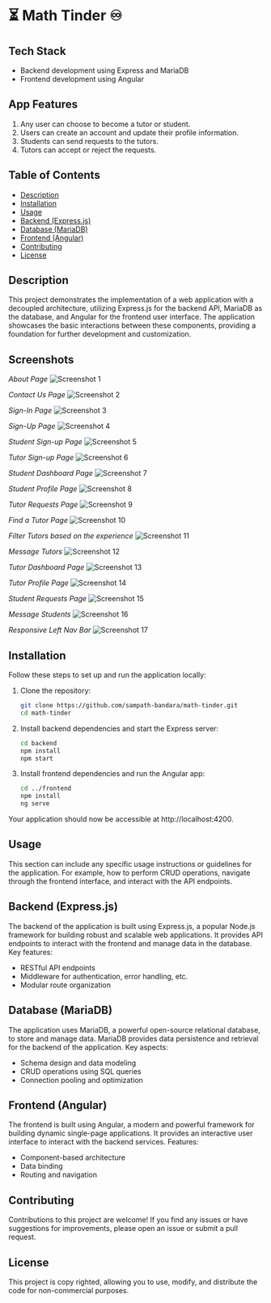 # :hourglass_flowing_sand: Math Tinder :infinity:

## Tech Stack

- Backend development using Express and MariaDB
- Frontend development using Angular

## App Features

1. Any user can choose to become a tutor or student.
2. Users can create an account and update their profile information.
3. Students can send requests to the tutors.
4. Tutors can accept or reject the requests.


## Table of Contents

- [Description](#description)
- [Installation](#installation)
- [Usage](#usage)
- [Backend (Express.js)](#backend-expressjs)
- [Database (MariaDB)](#database-mariadb)
- [Frontend (Angular)](#frontend-angular)
- [Contributing](#contributing)
- [License](#license)

## Description

This project demonstrates the implementation of a web application with a decoupled architecture, utilizing Express.js for the backend API, MariaDB as the database, and Angular for the frontend user interface. The application showcases the basic interactions between these components, providing a foundation for further development and customization.

## Screenshots

*About Page*
![Screenshot 1](screenshots/about.png)

*Contact Us Page*
![Screenshot 2](screenshots/contact_us.png)

*Sign-In Page*
![Screenshot 3](screenshots/sign_in.png)

*Sign-Up Page*
![Screenshot 4](screenshots/sign_up.png)

*Student Sign-up Page*
![Screenshot 5](screenshots/student_sign_up.png)

*Tutor Sign-up Page*
![Screenshot 6](screenshots/tutor_sign_up.png)

*Student Dashboard Page*
![Screenshot 7](screenshots/student_dashboard.png)

*Student Profile Page*
![Screenshot 8](screenshots/student_profile.png)

*Tutor Requests Page*
![Screenshot 9](screenshots/tutor_requests.png)

*Find a Tutor Page*
![Screenshot 10](screenshots/find_a_tutor.png)

*Filter Tutors based on the experience*
![Screenshot 11](screenshots/filter_tutors.png)

*Message Tutors*
![Screenshot 12](screenshots/message_tutors.png)

*Tutor Dashboard Page*
![Screenshot 13](screenshots/tutor_dashboard.png)

*Tutor Profile Page*
![Screenshot 14](screenshots/tutor_profile.png)

*Student Requests Page*
![Screenshot 15](screenshots/student_requests.png)

*Message Students*
![Screenshot 16](screenshots/message_students.png)

*Responsive Left Nav Bar*
![Screenshot 17](screenshots/responsive_nav_bar.png)


## Installation

Follow these steps to set up and run the application locally:

1. Clone the repository:

   ```bash
   git clone https://github.com/sampath-bandara/math-tinder.git
   cd math-tinder

2. Install backend dependencies and start the Express server:

    ```bash
    cd backend
    npm install
    npm start

3. Install frontend dependencies and run the Angular app:

    ```bash
    cd ../frontend
    npm install
    ng serve

Your application should now be accessible at http://localhost:4200.


## Usage

This section can include any specific usage instructions or guidelines for the application. For example, how to perform CRUD operations, navigate through the frontend interface, and interact with the API endpoints.

## Backend (Express.js)

The backend of the application is built using Express.js, a popular Node.js framework for building robust and scalable web applications. It provides API endpoints to interact with the frontend and manage data in the database. Key features:

* RESTful API endpoints
* Middleware for authentication, error handling, etc.
* Modular route organization

## Database (MariaDB)

The application uses MariaDB, a powerful open-source relational database, to store and manage data. MariaDB provides data persistence and retrieval for the backend of the application. Key aspects:

* Schema design and data modeling
* CRUD operations using SQL queries
* Connection pooling and optimization

## Frontend (Angular)

The frontend is built using Angular, a modern and powerful framework for building dynamic single-page applications. It provides an interactive user interface to interact with the backend services. Features:

* Component-based architecture
* Data binding
* Routing and navigation

## Contributing

Contributions to this project are welcome! If you find any issues or have suggestions for improvements, please open an issue or submit a pull request.

## License

This project is copy righted, allowing you to use, modify, and distribute the code for non-commercial purposes.

